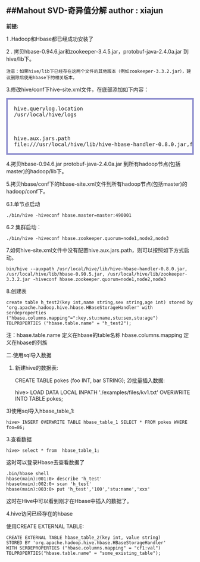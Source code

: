 ##Mahout SVD-奇异值分解
**author : xiajun**
-
**前提:**

1 .Hadoop和Hbase都已经成功安装了

2 . 拷贝hbase-0.94.6.jar和zookeeper-3.4.5.jar，protobuf-java-2.4.0a.jar 到hive/lib下。

    注意：如果hive/lib下已经存在这两个文件的其他版本（例如zookeeper-3.3.2.jar），建议删除后使用hbase下的相关版本。

3.修改hive/conf下hive-site.xml文件，在底部添加如下内容：

<?prettify lang=xml linenums=true?>
<pre class="prettyprint linenums" id="quine" style="border:4px solid #88c">
<property>          
  <name>hive.querylog.location</name>          
  <value>/usr/local/hive/logs</value>          
</property>          
                
<property>         
  <name>hive.aux.jars.path</name>          
  <value>file:///usr/local/hive/lib/hive-hbase-handler-0.8.0.jar,file:///usr/local/hive/lib/hbase-0.90.4.jar,file:///usr/local/hive/lib/zookeeper-3.3.2.jar</value>         
 </property>
</pre>
4.拷贝hbase-0.94.6.jar  protobuf-java-2.4.0a.jar 到所有hadoop节点(包括master)的hadoop/lib下。

5.拷贝hbase/conf下的hbase-site.xml文件到所有hadoop节点(包括master)的hadoop/conf下。

6.1.单节点启动

	./bin/hive -hiveconf hbase.master=master:490001

6.2 集群启动：

	./bin/hive -hiveconf hbase.zookeeper.quorum=node1,node2,node3

7.如何hive-site.xml文件中没有配置hive.aux.jars.path，则可以按照如下方式启动。

	bin/hive --auxpath /usr/local/hive/lib/hive-hbase-handler-0.8.0.jar, /usr/local/hive/lib/hbase-0.90.5.jar, /usr/local/hive/lib/zookeeper-3.3.2.jar -hiveconf hbase.zookeeper.quorum=node1,node2,node3

8.创建表

	create table h_test2(key int,name string,sex string,age int) stored by
	'org.apache.hadoop.hive.hbase.HBaseStorageHandler' with serdeproperties 
	("hbase.columns.mapping"=":key,stu:name,stu:sex,stu:age") TBLPROPERTIES ("hbase.table.name" = "h_test2");

注：hbase.table.name 定义在hbase的table名称  hbase.columns.mapping 定义在hbase的列族

二.使用sql导入数据

1) 新建hive的数据表:

	CREATE TABLE pokes (foo INT, bar STRING);
2)批量插入数据:

	hive> LOAD DATA LOCAL INPATH './examples/files/kv1.txt' OVERWRITE INTO TABLE pokes;

3)使用sql导入hbase_table_1:

	hive> INSERT OVERWRITE TABLE hbase_table_1 SELECT * FROM pokes WHERE foo=86; 

3.查看数据

	hive> select * from  hbase_table_1;  

这时可以登录Hbase去查看数据了

	.bin/hbase shell
	hbase(main):001:0> describe 'h_test'  
	hbase(main):002:0> scan 'h_test'  
	hbase(main):003:0> put 'h_test','100','stu:name','xxx'

这时在Hive中可以看到刚才在Hbase中插入的数据了。

4.hive访问已经存在的hbase

使用CREATE EXTERNAL TABLE:

	CREATE EXTERNAL TABLE hbase_table_2(key int, value string)        
	STORED BY 'org.apache.hadoop.hive.hbase.HBaseStorageHandler'  
	WITH SERDEPROPERTIES ("hbase.columns.mapping" = "cf1:val")  
	TBLPROPERTIES("hbase.table.name" = "some_existing_table");  